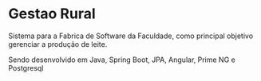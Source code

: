 # Gestao Rural
Sistema para a Fabrica de Software da Faculdade, como principal objetivo gerenciar a produção de leite.

Sendo desenvolvido em Java, Spring Boot, JPA, Angular, Prime NG e Postgresql
